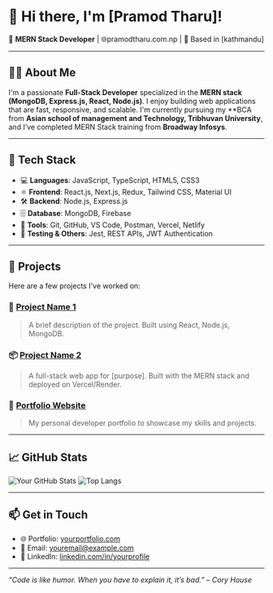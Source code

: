 # 👋 Hi there, I'm [Pramod Tharu]!

🎯 **MERN Stack Developer** | 🌐pramodtharu.com.np | 📍 Based in [kathmandu]

---

## 🧑‍💻 About Me

I'm a passionate **Full-Stack Developer** specialized in the **MERN stack (MongoDB, Express.js, React, Node.js)**. I enjoy building web applications that are fast, responsive, and scalable. I'm currently pursuing my **BCA from **Asian school of management and Technology, Tribhuvan University**, and I’ve completed MERN Stack training from **Broadway Infosys**.

---

## 🚀 Tech Stack

- 💻 **Languages**: JavaScript, TypeScript, HTML5, CSS3
- ⚛️ **Frontend**: React.js, Next.js, Redux, Tailwind CSS, Material UI
- 🛠 **Backend**: Node.js, Express.js
- 🗄 **Database**: MongoDB, Firebase
- 🔧 **Tools**: Git, GitHub, VS Code, Postman, Vercel, Netlify
- 🧪 **Testing & Others**: Jest, REST APIs, JWT Authentication

---

## 📂 Projects

Here are a few projects I've worked on:

### 📝 [Project Name 1](https://github.com/yourusername/project1)
> A brief description of the project. Built using React, Node.js, MongoDB.

### 📦 [Project Name 2](https://github.com/yourusername/project2)
> A full-stack web app for [purpose]. Built with the MERN stack and deployed on Vercel/Render.

### 🎯 [Portfolio Website](https://yourportfolio.com)
> My personal developer portfolio to showcase my skills and projects.

---

## 📈 GitHub Stats

![Your GitHub Stats](https://github-readme-stats.vercel.app/api?username=yourusername&show_icons=true&theme=radical)
![Top Langs](https://github-readme-stats.vercel.app/api/top-langs/?username=yourusername&layout=compact&theme=radical)

---

## 📫 Get in Touch

- 🌐 Portfolio: [yourportfolio.com](https://yourportfolio.com)
- 📧 Email: [youremail@example.com](mailto:youremail@example.com)
- 💼 LinkedIn: [linkedin.com/in/yourprofile](https://linkedin.com/in/yourprofile)

---

_“Code is like humor. When you have to explain it, it’s bad.” – Cory House_

